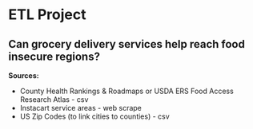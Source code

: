 # ETL Project

## Can grocery delivery services help reach food insecure regions?

**Sources:**
- County Health Rankings & Roadmaps or USDA ERS Food Access Research Atlas - csv
- Instacart service areas - web scrape
- US Zip Codes (to link cities to counties) - csv